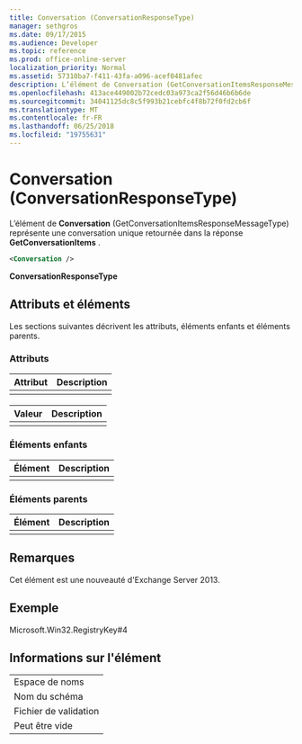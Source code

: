 ```yaml
---
title: Conversation (ConversationResponseType)
manager: sethgros
ms.date: 09/17/2015
ms.audience: Developer
ms.topic: reference
ms.prod: office-online-server
localization_priority: Normal
ms.assetid: 57310ba7-f411-43fa-a096-acef0481afec
description: L’élément de Conversation (GetConversationItemsResponseMessageType) représente une conversation unique retournée dans la réponse GetConversationItems.
ms.openlocfilehash: 413ace449002b72cedc03a973ca2f56d46b6b6de
ms.sourcegitcommit: 34041125dc8c5f993b21cebfc4f8b72f0fd2cb6f
ms.translationtype: MT
ms.contentlocale: fr-FR
ms.lasthandoff: 06/25/2018
ms.locfileid: "19755631"
---
```

# <a name="conversation-conversationresponsetype"></a>Conversation (ConversationResponseType)

L’élément de **Conversation** (GetConversationItemsResponseMessageType) représente une conversation unique retournée dans la réponse **GetConversationItems** . 
  
```XML
<Conversation />
```

 **ConversationResponseType**
## <a name="attributes-and-elements"></a>Attributs et éléments

Les sections suivantes décrivent les attributs, éléments enfants et éléments parents.
  
### <a name="attributes"></a>Attributs

|**Attribut**|**Description**|
|:-----|:-----|
|||
   
#### 

|**Valeur**|**Description**|
|:-----|:-----|
|||
   
### <a name="child-elements"></a>Éléments enfants

|**Élément**|**Description**|
|:-----|:-----|
|||
   
### <a name="parent-elements"></a>Éléments parents

|**Élément**|**Description**|
|:-----|:-----|
|||
   
## <a name="remarks"></a>Remarques

Cet élément est une nouveauté d'Exchange Server 2013.
  
## <a name="example"></a>Exemple

Microsoft.Win32.RegistryKey#4
  
## <a name="element-information"></a>Informations sur l'élément

||
|:-----|
|Espace de noms  <br/> |
|Nom du schéma  <br/> |
|Fichier de validation  <br/> |
|Peut être vide  <br/> |
   

